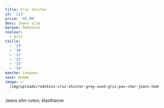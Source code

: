 ```yaml
---
title: Cruz shister
id: '113'
price: '45.90'
desc: Jeans slim
marque: Redskins
couleur:
  - Gris
taille:
  - '29'
  - '30'
  - '31'
  - '32'
  - '33'
  - '34'
manche: Longues
sexe: Homme
image: >-
  /img/uploads/redskins-cruz-shister-grey-used-gris-pas-cher-jeans-homme-mhkydwg_3.jpg
---
```

Jeans slim coton, élasthanne

